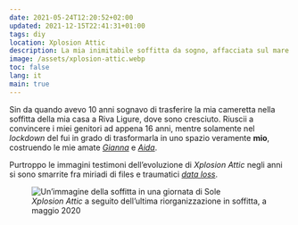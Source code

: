 ```yaml
---
date: 2021-05-24T12:20:52+02:00
updated: 2021-12-15T22:41:31+01:00
tags: diy
location: Xplosion Attic
description: La mia inimitabile soffitta da sogno, affacciata sul mare di Riva Ligure
image: /assets/xplosion-attic.webp
toc: false
lang: it
main: true
---
```

Sin da quando avevo 10 anni sognavo di trasferire la mia cameretta nella soffitta della mia casa a Riva Ligure, dove sono cresciuto. Riuscii a convincere i miei genitori ad appena 16 anni, mentre solamente nel *lockdown* del fui in grado di trasformarla in uno spazio veramente **mio**, costruendo le mie amate <cite>[Gianna](Gianna.md)</cite> e <cite>[Aida](Aida.md)</cite>.

Purtroppo le immagini testimoni dell’evoluzione di <cite>Xplosion Attic</cite> negli anni si sono smarrite fra miriadi di files e traumatici [*data loss*](https://tommi.space/storage#data-loss 'Narrazione dei miei data loss').

<figure>
	<img src='{{ image }}' alt='Un’immagine della soffitta in una giornata di Sole'>
	<figcaption><cite>Xplosion Attic</cite> a seguito dell’ultima riorganizzazione in soffitta, a maggio 2020</figcaption>
</figure>
